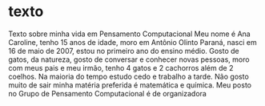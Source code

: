 # texto
Texto sobre minha vida em Pensamento Computacional 
Meu nome é Ana Caroline, tenho 15 anos de idade, moro em Antônio Olinto Paraná, nasci 
em 16 de maio de 2007, estou no primeiro ano do ensino médio. 
Gosto de gatos, da natureza, gosto de conversar e conhecer novas pessoas, moro com meus pais e meu irmão, 
tenho 4 gatos e 2 cachorros além de 2 coelhos.
Na maioria do tempo estudo cedo e trabalho a tarde. Não gosto muito de sair
minha matéria preferida é matemática e química.
Meu posto no Grupo de Pensamento Computacional  é de organizadora

